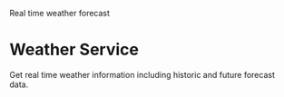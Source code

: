 Real time weather forecast

# Weather Service

Get real time weather information including historic and future forecast data.
